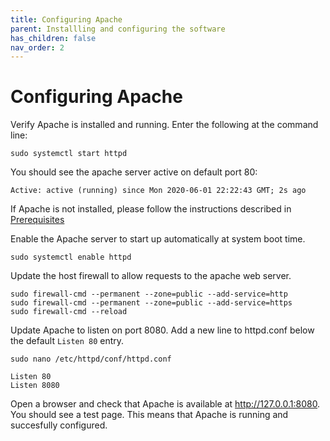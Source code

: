 ```yaml
---
title: Configuring Apache
parent: Installling and configuring the software
has_children: false
nav_order: 2
---
```


# Configuring Apache

Verify Apache is installed and running. Enter the following at the command line:

	sudo systemctl start httpd

You should see the apache server active on default port 80: 

`Active: active (running) since Mon 2020-06-01 22:22:43 GMT; 2s ago`

If Apache is not installed, please follow the instructions described in [Prerequisites](prereqs.md)

Enable the Apache server to start up automatically at system boot time.

	sudo systemctl enable httpd

Update the host firewall to allow requests to the apache web server.

	sudo firewall-cmd --permanent --zone=public --add-service=http
	sudo firewall-cmd --permanent --zone=public --add-service=https
	sudo firewall-cmd --reload

Update Apache to listen on port 8080. Add a new line to httpd.conf below the default `Listen 80` entry.

	sudo nano /etc/httpd/conf/httpd.conf 

	Listen 80
	Listen 8080

Open a browser and check that Apache is available at http://127.0.0.1:8080. You should see a test page. This means that Apache is running and succesfully configured.  
